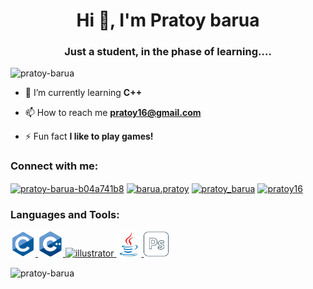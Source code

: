 <h1 align="center">Hi 👋, I'm Pratoy barua</h1>
<h3 align="center">Just a student, in the phase of learning....</h3>

<p align="left"> <img src="https://komarev.com/ghpvc/?username=pratoy-barua&label=Profile%20views&color=0e75b6&style=flat" alt="pratoy-barua" /> </p>

- 🌱 I’m currently learning **C++**

- 📫 How to reach me **pratoy16@gmail.com**

- ⚡ Fun fact **I like to play games!**

<h3 align="left">Connect with me:</h3>
<p align="left">
<a href="https://linkedin.com/in/pratoy-barua-b04a741b8" target="blank"><img align="center" src="https://raw.githubusercontent.com/rahuldkjain/github-profile-readme-generator/master/src/images/icons/Social/linked-in-alt.svg" alt="pratoy-barua-b04a741b8" height="30" width="40" /></a>
<a href="https://fb.com/barua.pratoy" target="blank"><img align="center" src="https://raw.githubusercontent.com/rahuldkjain/github-profile-readme-generator/master/src/images/icons/Social/facebook.svg" alt="barua.pratoy" height="30" width="40" /></a>
<a href="https://instagram.com/pratoy_barua" target="blank"><img align="center" src="https://raw.githubusercontent.com/rahuldkjain/github-profile-readme-generator/master/src/images/icons/Social/instagram.svg" alt="pratoy_barua" height="30" width="40" /></a>
<a href="https://www.hackerrank.com/pratoy16" target="blank"><img align="center" src="https://raw.githubusercontent.com/rahuldkjain/github-profile-readme-generator/master/src/images/icons/Social/hackerrank.svg" alt="pratoy16" height="30" width="40" /></a>
</p>

<h3 align="left">Languages and Tools:</h3>
<p align="left"> <a href="https://www.cprogramming.com/" target="_blank" rel="noreferrer"> <img src="https://raw.githubusercontent.com/devicons/devicon/master/icons/c/c-original.svg" alt="c" width="40" height="40"/> </a> <a href="https://www.w3schools.com/cpp/" target="_blank" rel="noreferrer"> <img src="https://raw.githubusercontent.com/devicons/devicon/master/icons/cplusplus/cplusplus-original.svg" alt="cplusplus" width="40" height="40"/> </a> <a href="https://www.adobe.com/in/products/illustrator.html" target="_blank" rel="noreferrer"> <img src="https://www.vectorlogo.zone/logos/adobe_illustrator/adobe_illustrator-icon.svg" alt="illustrator" width="40" height="40"/> </a> <a href="https://www.java.com" target="_blank" rel="noreferrer"> <img src="https://raw.githubusercontent.com/devicons/devicon/master/icons/java/java-original.svg" alt="java" width="40" height="40"/> </a> <a href="https://www.photoshop.com/en" target="_blank" rel="noreferrer"> <img src="https://raw.githubusercontent.com/devicons/devicon/master/icons/photoshop/photoshop-line.svg" alt="photoshop" width="40" height="40"/> </a> </p>

<p><img align="center" src="https://github-readme-stats.vercel.app/api/top-langs?username=pratoy-barua&show_icons=true&locale=en&layout=compact" alt="pratoy-barua" /></p>
